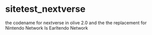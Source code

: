# sitetest_nextverse
the codename for nextverse in olive 2.0 and the the replacement for Nintendo Network Is Earltendo Network
